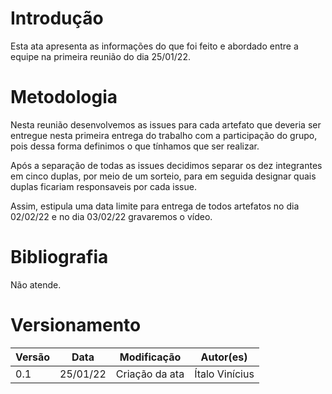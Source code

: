 # Introdução

Esta ata apresenta as informações do que foi feito e abordado entre a equipe na primeira reunião do dia 25/01/22.

# Metodologia

Nesta reunião desenvolvemos as issues para cada artefato que deveria ser entregue nesta primeira entrega do trabalho com a participação do grupo, pois dessa forma definimos o que tínhamos que ser realizar.

Após a separação de todas as issues decidimos separar os dez integrantes em cinco duplas, por meio de um sorteio, para em seguida designar quais duplas ficariam responsaveis por cada issue. 

Assim, estipula uma data limite para entrega de todos artefatos no dia 02/02/22 e no dia 03/02/22 gravaremos o vídeo.


# Bibliografia

Não atende.

# Versionamento

Versão | Data | Modificação | Autor(es) |
|--|--|--|--|
|0.1|25/01/22|Criação da ata|Ítalo Vinícius|